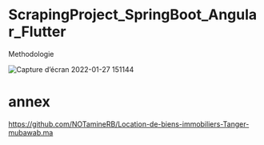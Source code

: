 # ScrapingProject_SpringBoot_Angular_Flutter
Methodologie


![Capture d’écran 2022-01-27 151144](https://user-images.githubusercontent.com/75049625/151441424-8e518738-3ff4-4d7b-9d08-aafcf3f02d2d.png)


# annex

https://github.com/NOTamineRB/Location-de-biens-immobiliers-Tanger-mubawab.ma
